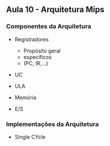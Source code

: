 ## Aula 10 - Arquitetura Mips

### Componentes da Arquitetura

* Registradores
	* Propósito geral
	* especificos
	* (PC, IR,...)

* UC
* ULA
* Memória
* E/S



### Implementações da Arquitetura

* Single CYcle 
<!--stackedit_data:
eyJoaXN0b3J5IjpbOTM4OTkyMTU3LC0yMDg4NzQ2NjEyXX0=
-->